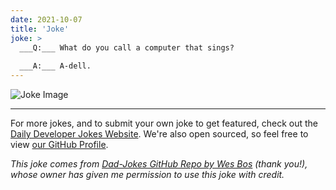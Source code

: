 ```yaml
---
date: 2021-10-07
title: 'Joke'
joke: >
  ___Q:___ What do you call a computer that sings?
  
  ___A:___ A-dell.
---
```



![Joke Image](https://private.xtrp.io/projects/DailyDeveloperJokes/public_image_server/images/5e12590f4ba3c.png)

---

For more jokes, and to submit your own joke to get featured, check out the [Daily Developer Jokes Website](https://dailydeveloperjokes.github.io/). We're also open sourced, so feel free to view [our GitHub Profile](https://github.com/dailydeveloperjokes).


_This joke comes from [Dad-Jokes GitHub Repo by Wes Bos](https://github.com/wesbos/dad-jokes) (thank you!), whose owner has given me permission to use this joke with credit._

<!--
Joke text:
**Q:** What do you call a computer that sings?

**A:** A-dell.
 -->


